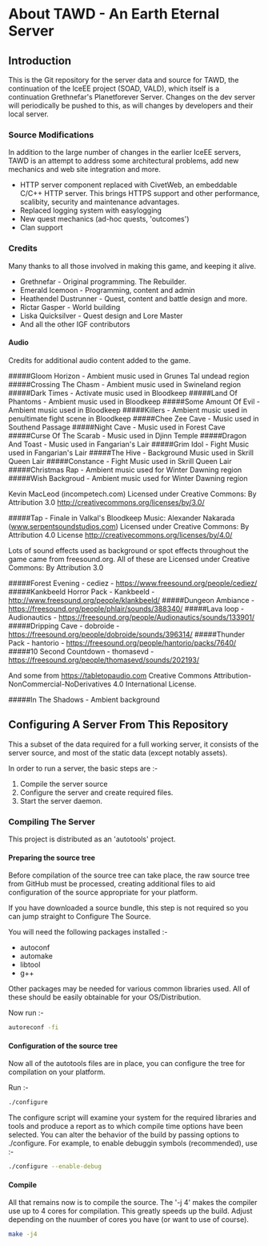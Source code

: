 # About TAWD - An Earth Eternal Server

## Introduction

This is the Git repository for the server data and source for TAWD, the continuation of the IceEE project (SOAD, VALD), which itself is a continuation Grethnefar's Planetforever Server. Changes on the dev server will periodically be pushed to this, as will changes by developers and their local server. 
 
### Source Modifications
 
 In addition to the large number of changes in the earlier IceEE servers, TAWD is an attempt to address
 some architectural problems, add new mechanics and web site integration and more.
 
  * HTTP server component replaced with CivetWeb, an embeddable C/C++ HTTP server. This brings HTTPS support
    and other performance, scalibity, security and maintenance advantages. 
  * Replaced logging system with easylogging
  * New quest mechanics (ad-hoc quests, 'outcomes')
  * Clan support

### Credits

Many thanks to all those involved in making this game, and keeping it alive.

 * Grethnefar - Original programming. The Rebuilder.
 * Emerald Icemoon - Programming, content and admin
 * Heathendel Dustrunner - Quest, content and battle design and more.
 * Rictar Gasper - World building
 * Liska Quicksilver - Quest design and Lore Master
 * And all the other IGF contributors
 
#### Audio

Credits for additional audio content added to the game.

#####Gloom Horizon - Ambient music used in Grunes Tal undead region
#####Crossing The Chasm - Ambient music used in Swineland region
#####Dark Times - Activate music used in Bloodkeep
#####Land Of Phantoms - Ambient music used in Bloodkeep
#####Some Amount Of Evil - Ambient music used in Bloodkeep
#####Killers - Ambient music used in penultimate fight scene in Bloodkeep
#####Chee Zee Cave - Music used in Southend Passage
#####Night Cave - Music used in Forest Cave
#####Curse Of The Scarab - Music used in Djinn Temple
#####Dragon And Toast - Music used in Fangarian's Lair
#####Grim Idol - Fight Music used in Fangarian's Lair
#####The Hive - Background Music used in Skrill Queen Lair
#####Constance - Fight Music used in Skrill Queen Lair
#####Christmas Rap - Ambient music used for Winter Dawning region
#####Wish Backgroud  - Ambient music used for Winter Dawning region

Kevin MacLeod (incompetech.com)
Licensed under Creative Commons: By Attribution 3.0
http://creativecommons.org/licenses/by/3.0/

#####Tap - Finale in Valkal's Bloodkeep
Music: Alexander Nakarada (www.serpentsoundstudios.com)
Licensed under Creative Commons: By Attribution 4.0 License
http://creativecommons.org/licenses/by/4.0/

Lots of sound effects used as background or spot effects throughout the
game came from freesound.org. All of these are 
Licensed under Creative Commons: By Attribution 3.0

#####Forest Evening - cediez - https://www.freesound.org/people/cediez/ 
#####Kankbeeld Horror Pack - Kankbeeld - http://www.freesound.org/people/klankbeeld/
#####Dungeon Ambiance - https://freesound.org/people/phlair/sounds/388340/
#####Lava loop - Audionautics - https://freesound.org/people/Audionautics/sounds/133901/
#####Dripping Cave - dobroide - https://freesound.org/people/dobroide/sounds/396314/
#####Thunder Pack - hantorio - https://freesound.org/people/hantorio/packs/7640/ 
#####10 Second Countdown - thomasevd - https://freesound.org/people/thomasevd/sounds/202193/

 And some from https://tabletopaudio.com
 Creative Commons Attribution-NonCommercial-NoDerivatives 4.0 International License.

#####In The Shadows - Ambient background 

## Configuring A Server From This Repository

This a subset of the data required for a full working server, it consists of the server source, and most of the static data (except notably assets).

In order to run a server, the basic steps are :-

1. Compile the server source
2. Configure the server and create required files.
3. Start the server daemon.

### Compiling The Server

This project is distributed as an 'autotools' project. 

#### Preparing the source tree

Before compilation of the source tree can take place, the raw source tree from GitHub must
be processed, creating additional files to aid configuration of the source appropriate for
your platform.

If you have downloaded a source bundle, this step is not required so you can jump straight
to Configure The Source.  

You will need the following packages installed :-

* autoconf
* automake
* libtool
* g++

Other packages may be needed for various common libraries used. All of these should be
easily obtainable for your OS/Distribution. 
 
Now run :-

```bash
autoreconf -fi
```

#### Configuration of the source tree

Now all of the autotools files are in place, you can configure the tree for compilation on
your platform.

Run :-

```bash
./configure  
```

The configure script will examine your system for the required libraries and tools and produce a report 
as to which compile time options have been selected. You can alter the behavior of the build by passing
options to ./configure. For example, to enable debuggin symbols (recommended), use :-

```bash
./configure --enable-debug
```

#### Compile

All that remains now is to compile the source. The '-j 4' makes the compiler use up to 4 cores for compilation. 
This greatly speeds up the build. Adjust depending on the nuumber of cores you have (or want to use of course).

```bash
make -j4
```